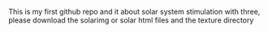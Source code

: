 This is my first github repo and it about solar system stimulation with three, please download the solarimg or solar html files and the texture directory
